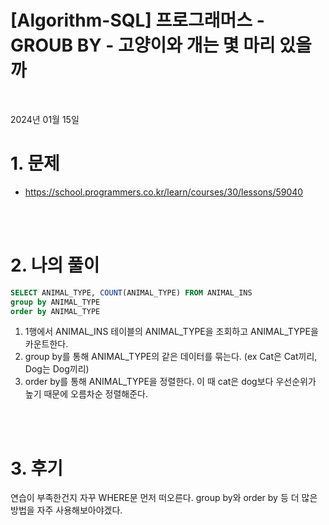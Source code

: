 # [Algorithm-SQL] 프로그래머스 - GROUB BY - **고양이와 개는 몇 마리 있을까**

<br>

2024년 01월 15일

# 1. 문제

- https://school.programmers.co.kr/learn/courses/30/lessons/59040

<br>
<br>

# 2. 나의 풀이

```sql
SELECT ANIMAL_TYPE, COUNT(ANIMAL_TYPE) FROM ANIMAL_INS
group by ANIMAL_TYPE
order by ANIMAL_TYPE
```

1. 1행에서 ANIMAL_INS 테이블의 ANIMAL_TYPE을 조회하고 ANIMAL_TYPE을 카운트한다.
2. group by를 통해 ANIMAL_TYPE의 같은 데이터를 묶는다. (ex Cat은 Cat끼리, Dog는 Dog끼리)
3. order by를 통해 ANIMAL_TYPE을 정렬한다. 이 때 cat은 dog보다 우선순위가 높기 때문에 오름차순 정렬해준다.

<br>
<br>

# 3. 후기

연습이 부족한건지 자꾸 WHERE문 먼저 떠오른다. group by와 order by 등 더 많은 방법을 자주 사용해보아야겠다.

<br>

